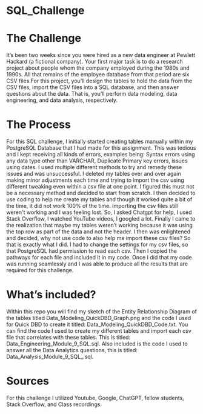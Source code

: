 # SQL_Challenge

# The Challenge
It’s been two weeks since you were hired as a new data engineer at Pewlett Hackard (a fictional company). Your first major task is to do a research project about
people whom the company employed during the 1980s and 1990s. All that remains of the employee database from that period are six CSV files.For this project, you’ll 
design the tables to hold the data from the CSV files, import the CSV files into a SQL database, and then answer questions about the data. That is, you’ll perform 
data modeling, data engineering, and data analysis, respectively.

# The Process
For this SQL challenge, I initially started creating tables manually within my PostgreSQL Database that I had made for this assignment. This was tedious and I kept 
receiving all kinds of errors, examples being: Syntax errors using any data type other than VARCHAR, Duplicate Primary key errors, issues using dates. I used multiple 
different methods to try and remedy these issues and was unsuccessful. I deleted my tables over and over again making minor adjustments each time and trying to import 
the csv using different tweaking even within a csv file at one point. I figured this must not be a necessary method and decided to start from scratch.
I then decided to use coding to help me create my tables and though it worked quite a bit of the time, it did not work 100% of the time. Importing the csv files still
weren't working and I was feeling lost. So, I asked Chatgpt for help, I used Stack Overflow, I watched YouTube videos, I googled a lot. Finally I came to the realization
that maybe my tables weren’t working because it was using the top row as part of the data and not the header. I then was enlightened and decided, why not use code to also
help me import these csv files? So that is exactly what I did. I had to change the settings for my csv files, so that PostgreSQL had permission to read each csv. Then I 
copied the pathways for each file and included it in my code. Once I did that my code was running seamlessly and I was able to produce all the results that are required 
for this challenge.

# What’s included?
Within this repo you will find my sketch of the Entity Relationship Diagram of the tables titled Data_Modeling_QuickDBD_Graph.png and the code I used for Quick DBD to 
create it titled: Data_Modeling_QuickDBD_Code.txt. You can find the code I used to create my different tables and import each csv file that correlates with these tables.
This is titled: Data_Engineering_Module_9_SQL.sql. Also included is the code I used to answer all the Data Analytics questions, this is titled: Data_Analysis_Module_9_SQL_.sql.

# Sources
For this challenge I utilized Youtube, Google, ChatGPT, fellow students, Stack Overflow, and Class recordings.
